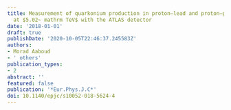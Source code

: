 ```yaml
---
title: Measurement of quarkonium production in proton–lead and proton–proton collisions
  at $5.02~ mathrm TeV$ with the ATLAS detector
date: '2018-01-01'
draft: true
publishDate: '2020-10-05T22:46:37.245583Z'
authors:
- Morad Aaboud
- ' others'
publication_types:
- 2
abstract: ''
featured: false
publication: '*Eur.Phys.J.C*'
doi: 10.1140/epjc/s10052-018-5624-4
---
```


